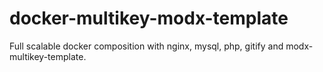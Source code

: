 # docker-multikey-modx-template
Full scalable docker composition with nginx, mysql, php, gitify and modx-multikey-template.
